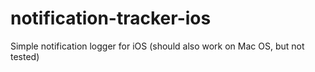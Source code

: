 notification-tracker-ios
========================

Simple notification logger for iOS (should also work on Mac OS, but not tested)
